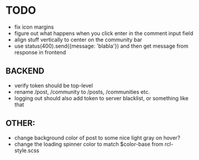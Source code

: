 # TODO

-   fix icon margins
-   figure out what happens when you click enter in the comment input field
-   align stuff vertically to center on the community bar
-   use status(400).send({message: 'blabla'}) and then get message from response in frontend

## BACKEND

-   verify token should be top-level
-   rename /post, /community to /posts, /communities etc.
-   logging out should also add token to server blacklist, or something like that

## OTHER:

-   change background color of post to some nice light gray on hover?
-   change the loading spinner color to match \$color-base from rcl-style.scss
